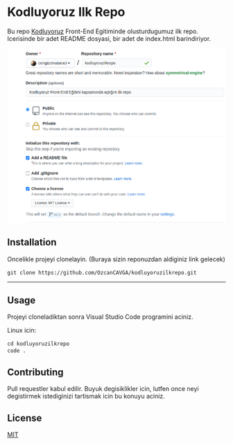 # Kodluyoruz Ilk Repo

Bu repo [Kodluyoruz](https://www.kodluyoruz.org) Front-End Egitiminde olusturdugumuz ilk repo. Icerisinde bir adet README dosyasi, bir adet de index.html barindiriyor.

![github.ong](https://github.com/Kodluyoruz/taskforce/blob/main/git/odev1/figures/github.png)
## Installation

Oncelikle projeyi clonelayin. (Buraya sizin reponuzdan aldiginiz link gelecek)
``` 
git clone https://github.com/OzcanCAVGA/kodluyoruzilkrepo.git 
```
---

## Usage
Projeyi cloneladiktan sonra Visual Studio Code programini aciniz.



Linux icin:
```
cd kodluyoruzilkrepo
code .
```

## Contributing

Pull requestler kabul edilir. Buyuk degisiklikler icin, lutfen once neyi degistirmek istediginizi tartismak icin bu konuyu aciniz.

## License
[MIT](https://choosealicense.com/licenses/mit/)